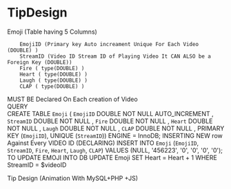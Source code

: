 # TipDesign
Emoji (Table having 5 Columns)

		EmojiID (Primary key Auto increament Unique For Each Video (DOUBLE) )
		StreamID (Video ID Stream ID of Playing Video It CAN ALSO be a Foreign Key (DOUBLE))
		Fire ( type(DOUBLE) )
		Heart ( type(DOUBLE) )
		Laugh ( type(DOUBLE) )
		CLAP ( type(DOUBLE) )
MUST BE Declared On Each creation of Video		
	QUERY	
CREATE TABLE `Emoji` ( `EmojiID` DOUBLE NOT NULL AUTO_INCREMENT , `StreamID` DOUBLE NOT NULL , `Fire` DOUBLE NOT NULL , `Heart` DOUBLE NOT NULL , `Laugh` DOUBLE NOT NULL , `CLAP` DOUBLE NOT NULL , PRIMARY KEY (`EmojiID`), UNIQUE (`StreamID`)) ENGINE = InnoDB;
INSERTING NEW row Against Every VIDEO ID (DECLARING)
INSERT INTO `Emoji` (`EmojiID`, `StreamID`, `Fire`, `Heart`, `Laugh`, `CLAP`) VALUES (NULL, '456223', '0', '0', '0', '0');		
TO UPDATE EMOJI INTO DB
UPDATE Emoji SET Heart = Heart + 1 WHERE StreamID = $videoID

Tip Design (Animation With MySQL+PHP +JS)
